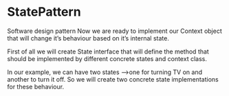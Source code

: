 # StatePattern
Software design pattern
Now we are ready to implement our Context object that will change it’s behaviour based on it’s internal state.

First of all we will create State interface that 
will define the method that should be implemented 
by different concrete states and context class.

In our example, we can have two states 
-->one for turning TV on and another to turn it off. 
So we will create two concrete state implementations for these behaviour.
